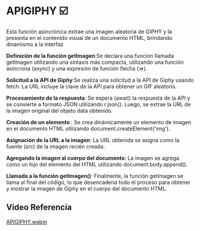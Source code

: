 # APIGIPHY ☑️
Esta función asincrónica extrae una imagen aleatoria de GIPHY y la presenta en el contenido visual de un documento HTML, brindando dinamismo a la interfaz

**Definición de la función getImagen**:Se declara una función llamada getImagen utilizando una sintaxis más compacta, utilizando una función asíncrona (async) y una expresión de función flecha (=>).

**Solicitud a la API de Giphy**:Se realiza una solicitud a la API de Giphy usando fetch. La URL incluye la clave de la API para obtener un GIF aleatorio.

**Procesamiento de la respuesta**: Se espera (await) la respuesta de la API y se convierte a formato JSON utilizando r.json(). Luego, se extrae la URL de la imagen original del objeto data obtenido.

**Creación de un elemento <img>**: Se crea dinámicamente un elemento de imagen en el documento HTML utilizando document.createElement('img').

**Asignación de la URL a la imagen**: La URL obtenida se asigna como la fuente (src) de la imagen recién creada.

**Agregando la imagen al cuerpo del documento**: La imagen se agrega como un hijo del elemento <body> del HTML utilizando document.body.append().

**Llamada a la función getImagen()**: Finalmente, la función getImagen se llama al final del código, lo que desencadena todo el proceso para obtener y mostrar la imagen de Giphy en el cuerpo del documento HTML.

## Video Referencia 
[APIGIPHY.webm](https://github.com/JDevWill/APIGIPHY/assets/47118243/de6c37e0-d594-4ced-839e-f73261d3b79e)
